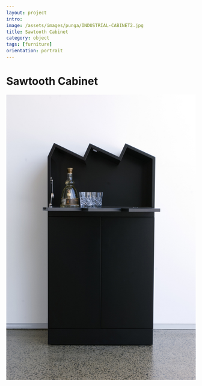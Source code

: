 ```yaml
---
layout: project
intro:   
image: /assets/images/punga/INDUSTRIAL-CABINET2.jpg
title: Sawtooth Cabinet
category: object
tags: [furniture]
orientation: portrait
---
```


# Sawtooth Cabinet

![](/assets/images/punga/INDUSTRIAL-CABINET2.jpg)



